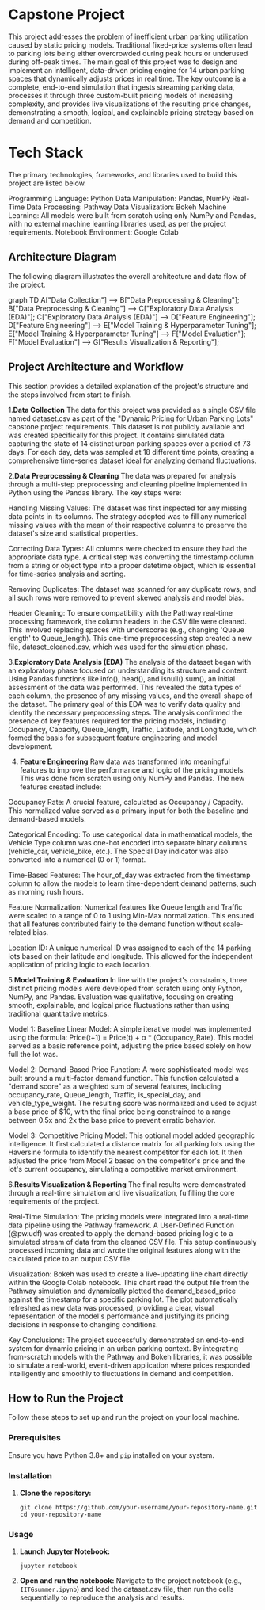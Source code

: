 # Capstone Project
This project addresses the problem of inefficient urban parking utilization caused by static pricing models. Traditional fixed-price systems often lead to parking lots being either overcrowded during peak hours or underused during off-peak times. The main goal of this project was to design and implement an intelligent, data-driven pricing engine for 14 urban parking spaces that dynamically adjusts prices in real time. The key outcome is a complete, end-to-end simulation that ingests streaming parking data, processes it through three custom-built pricing models of increasing complexity, and provides live visualizations of the resulting price changes, demonstrating a smooth, logical, and explainable pricing strategy based on demand and competition.

# Tech Stack
The primary technologies, frameworks, and libraries used to build this project are listed below.

Programming Language: Python
Data Manipulation: Pandas, NumPy
Real-Time Data Processing: Pathway
Data Visualization: Bokeh
Machine Learning: All models were built from scratch using only NumPy and Pandas, with no external machine learning libraries used, as per the project requirements.
Notebook Environment: Google Colab

## Architecture Diagram

The following diagram illustrates the overall architecture and data flow of the project.

graph TD
    A["Data Collection"] --> B["Data Preprocessing & Cleaning"];
    B["Data Preprocessing & Cleaning"] --> C["Exploratory Data Analysis (EDA)"];
    C["Exploratory Data Analysis (EDA)"] --> D["Feature Engineering"];
    D["Feature Engineering"] --> E["Model Training & Hyperparameter Tuning"];
    E["Model Training & Hyperparameter Tuning"] --> F["Model Evaluation"];
    F["Model Evaluation"] --> G["Results Visualization & Reporting"];




## Project Architecture and Workflow

This section provides a detailed explanation of the project's structure and the steps involved from start to finish.

1.**Data Collection**
The data for this project was provided as a single CSV file named dataset.csv as part of the "Dynamic Pricing for Urban Parking Lots" capstone project requirements. This dataset is not publicly available and was created specifically for this project. It contains simulated data capturing the state of 14 distinct urban parking spaces over a period of 73 days. For each day, data was sampled at 18 different time points, creating a comprehensive time-series dataset ideal for analyzing demand fluctuations.

2.**Data Preprocessing & Cleaning**
The data was prepared for analysis through a multi-step preprocessing and cleaning pipeline implemented in Python using the Pandas library. The key steps were:

Handling Missing Values: The dataset was first inspected for any missing data points in its columns. The strategy adopted was to fill any numerical missing values with the mean of their respective columns to preserve the dataset's size and statistical properties.

Correcting Data Types: All columns were checked to ensure they had the appropriate data type. A critical step was converting the timestamp column from a string or object type into a proper datetime object, which is essential for time-series analysis and sorting.

Removing Duplicates: The dataset was scanned for any duplicate rows, and all such rows were removed to prevent skewed analysis and model bias.

Header Cleaning: To ensure compatibility with the Pathway real-time processing framework, the column headers in the CSV file were cleaned. This involved replacing spaces with underscores (e.g., changing 'Queue length' to Queue_length). This one-time preprocessing step created a new file, dataset_cleaned.csv, which was used for the simulation phase.

3.**Exploratory Data Analysis (EDA)**
The analysis of the dataset began with an exploratory phase focused on understanding its structure and content. Using Pandas functions like info(), head(), and isnull().sum(), an initial assessment of the data was performed. This revealed the data types of each column, the presence of any missing values, and the overall shape of the dataset. The primary goal of this EDA was to verify data quality and identify the necessary preprocessing steps. The analysis confirmed the presence of key features required for the pricing models, including Occupancy, Capacity, Queue_length, Traffic, Latitude, and Longitude, which formed the basis for subsequent feature engineering and model development.

4. **Feature Engineering**
Raw data was transformed into meaningful features to improve the performance and logic of the pricing models. This was done from scratch using only NumPy and Pandas. The new features created include:

Occupancy Rate: A crucial feature, calculated as Occupancy / Capacity. This normalized value served as a primary input for both the baseline and demand-based models.

Categorical Encoding: To use categorical data in mathematical models, the Vehicle Type column was one-hot encoded into separate binary columns (vehicle_car, vehicle_bike, etc.). The Special Day indicator was also converted into a numerical (0 or 1) format.

Time-Based Features: The hour_of_day was extracted from the timestamp column to allow the models to learn time-dependent demand patterns, such as morning rush hours.

Feature Normalization: Numerical features like Queue length and Traffic were scaled to a range of 0 to 1 using Min-Max normalization. This ensured that all features contributed fairly to the demand function without scale-related bias.

Location ID: A unique numerical ID was assigned to each of the 14 parking lots based on their latitude and longitude. This allowed for the independent application of pricing logic to each location.

5.**Model Training & Evaluation**
In line with the project's constraints, three distinct pricing models were developed from scratch using only Python, NumPy, and Pandas. Evaluation was qualitative, focusing on creating smooth, explainable, and logical price fluctuations rather than using traditional quantitative metrics.

Model 1: Baseline Linear Model: A simple iterative model was implemented using the formula: Price(t+1) = Price(t) + α * (Occupancy_Rate). This model served as a basic reference point, adjusting the price based solely on how full the lot was.

Model 2: Demand-Based Price Function: A more sophisticated model was built around a multi-factor demand function. This function calculated a "demand score" as a weighted sum of several features, including occupancy_rate, Queue_length, Traffic, is_special_day, and vehicle_type_weight. The resulting score was normalized and used to adjust a base price of $10, with the final price being constrained to a range between 0.5x and 2x the base price to prevent erratic behavior.

Model 3: Competitive Pricing Model: This optional model added geographic intelligence. It first calculated a distance matrix for all parking lots using the Haversine formula to identify the nearest competitor for each lot. It then adjusted the price from Model 2 based on the competitor's price and the lot's current occupancy, simulating a competitive market environment.

6.**Results Visualization & Reporting**
The final results were demonstrated through a real-time simulation and live visualization, fulfilling the core requirements of the project.

Real-Time Simulation: The pricing models were integrated into a real-time data pipeline using the Pathway framework. A User-Defined Function (@pw.udf) was created to apply the demand-based pricing logic to a simulated stream of data from the cleaned CSV file. This setup continuously processed incoming data and wrote the original features along with the calculated price to an output CSV file.

Visualization: Bokeh was used to create a live-updating line chart directly within the Google Colab notebook. This chart read the output file from the Pathway simulation and dynamically plotted the demand_based_price against the timestamp for a specific parking lot. The plot automatically refreshed as new data was processed, providing a clear, visual representation of the model's performance and justifying its pricing decisions in response to changing conditions.

Key Conclusions: The project successfully demonstrated an end-to-end system for dynamic pricing in an urban parking context. By integrating from-scratch models with the Pathway and Bokeh libraries, it was possible to simulate a real-world, event-driven application where prices responded intelligently and smoothly to fluctuations in demand and competition.

## How to Run the Project

Follow these steps to set up and run the project on your local machine.

### Prerequisites

Ensure you have Python 3.8+ and `pip` installed on your system.

### Installation

1.  **Clone the repository:**
    ```
    git clone https://github.com/your-username/your-repository-name.git
    cd your-repository-name
    ```

### Usage

1.  **Launch Jupyter Notebook:**
    ```
    jupyter notebook
    ```

2.  **Open and run the notebook:**
    Navigate to the project notebook (e.g., `IITGsummer.ipynb`) and load the dataset.csv file, then run the cells sequentially to reproduce the analysis and results.
